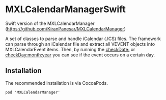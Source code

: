 # MXLCalendarManagerSwift
Swift version of the MXLCalendarManager (https://github.com/KiranPanesar/MXLCalendarManager)

A set of classes to parse and handle iCalendar (.ICS) files. The framework can parse through an iCalendar file and extract all VEVENT objects into MXLCalendarEvent items. Then, by running the [checkDate:](https://github.com/ramonvasc/MXLCalendarManagerSwift/blob/c4cf1f27845172189f568100f907e4e7eecaa015/MXLCalendarManagerSwift/MXLCalendarEvent.swift#L351) or [checkDay:month:year](https://github.com/ramonvasc/MXLCalendarManagerSwift/blob/c4cf1f27845172189f568100f907e4e7eecaa015/MXLCalendarManagerSwift/MXLCalendarEvent.swift#L339) you can see if the event occurs on a certain day.

Installation
---
The recommended installation is via CocoaPods.

```
pod 'MXLCalendarManager'
```